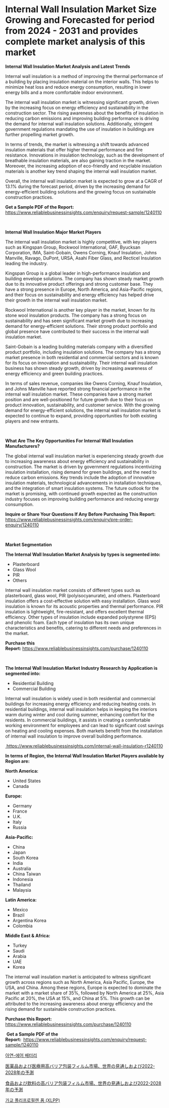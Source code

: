 <p><h1>Internal Wall Insulation Market Size Growing and Forecasted for period from 2024 - 2031 and provides complete market analysis of this market</h1></p><p><strong>Internal Wall Insulation Market Analysis and Latest Trends</strong></p>
<p><p>Internal wall insulation is a method of improving the thermal performance of a building by placing insulation material on the interior walls. This helps to minimize heat loss and reduce energy consumption, resulting in lower energy bills and a more comfortable indoor environment.</p><p>The internal wall insulation market is witnessing significant growth, driven by the increasing focus on energy efficiency and sustainability in the construction sector. The rising awareness about the benefits of insulation in reducing carbon emissions and improving building performance is driving the demand for internal wall insulation solutions. Additionally, stringent government regulations mandating the use of insulation in buildings are further propelling market growth.</p><p>In terms of trends, the market is witnessing a shift towards advanced insulation materials that offer higher thermal performance and fire resistance. Innovations in insulation technology, such as the development of breathable insulation materials, are also gaining traction in the market. Moreover, the increasing adoption of eco-friendly and recyclable insulation materials is another key trend shaping the internal wall insulation market.</p><p>Overall, the internal wall insulation market is expected to grow at a CAGR of 13.1% during the forecast period, driven by the increasing demand for energy-efficient building solutions and the growing focus on sustainable construction practices.</p></p>
<p><strong>Get a Sample PDF of the Report:&nbsp;</strong> <a href="https://www.reliablebusinessinsights.com/enquiry/request-sample/1240110">https://www.reliablebusinessinsights.com/enquiry/request-sample/1240110</a></p>
<p>&nbsp;</p>
<p><strong>Internal Wall Insulation Major Market Players</strong></p>
<p><p>The internal wall insulation market is highly competitive, with key players such as Kingspan Group, Rockwool International, GAF, Byucksan Corporation, IMA, Saint-Gobain, Owens Corning, Knauf Insulation, Johns Manville, Ravago, DuPont, URSA, Asahi Fiber Glass, and Recticel Insulation leading the industry.</p><p>Kingspan Group is a global leader in high-performance insulation and building envelope solutions. The company has shown steady market growth due to its innovative product offerings and strong customer base. They have a strong presence in Europe, North America, and Asia-Pacific regions, and their focus on sustainability and energy efficiency has helped drive their growth in the internal wall insulation market.</p><p>Rockwool International is another key player in the market, known for its stone wool insulation products. The company has a strong focus on sustainability and has seen significant market growth due to increasing demand for energy-efficient solutions. Their strong product portfolio and global presence have contributed to their success in the internal wall insulation market.</p><p>Saint-Gobain is a leading building materials company with a diversified product portfolio, including insulation solutions. The company has a strong market presence in both residential and commercial sectors and is known for its focus on innovation and sustainability. Their internal wall insulation business has shown steady growth, driven by increasing awareness of energy efficiency and green building practices.</p><p>In terms of sales revenue, companies like Owens Corning, Knauf Insulation, and Johns Manville have reported strong financial performance in the internal wall insulation market. These companies have a strong market position and are well-positioned for future growth due to their focus on product innovation, sustainability, and customer service. With the growing demand for energy-efficient solutions, the internal wall insulation market is expected to continue to expand, providing opportunities for both existing players and new entrants.</p></p>
<p>&nbsp;</p>
<p><strong>What Are The Key Opportunities For Internal Wall Insulation Manufacturers?</strong></p>
<p><p>The global internal wall insulation market is experiencing steady growth due to increasing awareness about energy efficiency and sustainability in construction. The market is driven by government regulations incentivizing insulation installation, rising demand for green buildings, and the need to reduce carbon emissions. Key trends include the adoption of innovative insulation materials, technological advancements in installation techniques, and the integration of smart insulation systems. The future outlook for the market is promising, with continued growth expected as the construction industry focuses on improving building performance and reducing energy consumption.</p></p>
<p><strong>Inquire or Share Your Questions If Any Before Purchasing This Report:</strong> <a href="https://www.reliablebusinessinsights.com/enquiry/pre-order-enquiry/1240110">https://www.reliablebusinessinsights.com/enquiry/pre-order-enquiry/1240110</a></p>
<p>&nbsp;</p>
<p><strong>Market Segmentation</strong></p>
<p><strong>The Internal Wall Insulation Market Analysis by types is segmented into:</strong></p>
<p><ul><li>Plasterboard</li><li>Glass Wool</li><li>PIR</li><li>Others</li></ul></p>
<p><p>Internal wall insulation market consists of different types such as plasterboard, glass wool, PIR (polyisocyanurate), and others. Plasterboard insulation offers a cost-effective solution with easy installation. Glass wool insulation is known for its acoustic properties and thermal performance. PIR insulation is lightweight, fire-resistant, and offers excellent thermal efficiency. Other types of insulation include expanded polystyrene (EPS) and phenolic foam. Each type of insulation has its own unique characteristics and benefits, catering to different needs and preferences in the market.</p></p>
<p><strong>Purchase this Report:&nbsp;</strong><a href="https://www.reliablebusinessinsights.com/purchase/1240110">https://www.reliablebusinessinsights.com/purchase/1240110</a></p>
<p>&nbsp;</p>
<p><strong>The Internal Wall Insulation Market Industry Research by Application is segmented into:</strong></p>
<p><ul><li>Residential Building</li><li>Commercial Building</li></ul></p>
<p><p>Internal wall insulation is widely used in both residential and commercial buildings for increasing energy efficiency and reducing heating costs. In residential buildings, internal wall insulation helps in keeping the interiors warm during winter and cool during summer, enhancing comfort for the residents. In commercial buildings, it assists in creating a comfortable working environment for employees and can lead to significant cost savings on heating and cooling expenses. Both markets benefit from the installation of internal wall insulation to improve overall building performance.</p></p>
<p><a href="https://www.reliablebusinessinsights.com/internal-wall-insulation-r1240110">&nbsp;https://www.reliablebusinessinsights.com/internal-wall-insulation-r1240110</a></p>
<p><strong>In terms of Region, the Internal Wall Insulation Market Players available by Region are:</strong></p>
<p>
    <p> <strong> North America: </strong>
        <ul>
            <li>United States</li>
            <li>Canada</li>
        </ul>
        </p> 
    <p> <strong> Europe: </strong>
        <ul>
            <li>Germany</li>
            <li>France</li>
            <li>U.K.</li>
            <li>Italy</li>
            <li>Russia</li>
        </ul>
        </p> 
    <p> <strong> Asia-Pacific: </strong>
        <ul>
            <li>China</li>
            <li>Japan</li>
            <li>South Korea</li>
            <li>India</li>
            <li>Australia</li>
            <li>China Taiwan</li>
            <li>Indonesia</li>
            <li>Thailand</li>
            <li>Malaysia</li>
        </ul>
        </p> 
    <p> <strong> Latin America: </strong>
        <ul>
            <li>Mexico</li>
            <li>Brazil</li>
            <li>Argentina Korea</li>
            <li>Colombia</li>
        </ul>
        </p> 
    <p> <strong> Middle East & Africa: </strong>
        <ul>
            <li>Turkey</li>
            <li>Saudi</li>
            <li>Arabia</li>
            <li>UAE</li>
            <li>Korea</li>
        </ul>
    </p>
    </p>
<p><p>The internal wall insulation market is anticipated to witness significant growth across regions such as North America, Asia Pacific, Europe, the USA, and China. Among these regions, Europe is expected to dominate the market with a market share of 35%, followed by North America at 25%, Asia Pacific at 20%, the USA at 15%, and China at 5%. This growth can be attributed to the increasing awareness about energy efficiency and the rising demand for sustainable construction practices.</p></p>
<p><strong>Purchase this Report: </strong><a href="https://www.reliablebusinessinsights.com/purchase/1240110">https://www.reliablebusinessinsights.com/purchase/1240110</a></p>
<p>&nbsp;<strong>Get a Sample PDF of the Report:&nbsp;&nbsp;</strong><a href="https://www.reliablebusinessinsights.com/enquiry/request-sample/1240110">https://www.reliablebusinessinsights.com/enquiry/request-sample/1240110</a></p>
<p><strong></strong></p>
<p><p><a href="https://medium.com/@adonispellea2022/2024%EB%85%84%EB%B6%80%ED%84%B0-2031%EB%85%84%EA%B9%8C%EC%A7%80%EC%9D%98-%EA%B8%80%EB%A1%9C%EB%B2%8C-%EC%95%84%EC%97%B0-%EA%B3%B5%EA%B8%B0-%EC%A0%84%EC%A7%80-%EC%8B%9C%EC%9E%A5-%EA%B8%B0%ED%9A%8C-%EB%B0%8F-%EC%98%88%EC%B8%A1-4d0352d5d04d">아연-에어 배터리</a></p><p><a href="https://medium.com/@mookiesville/%E8%A3%BD%E8%96%AC%E3%81%8A%E3%82%88%E3%81%B3%E5%8C%BB%E7%99%82%E7%94%A8%E9%AB%98%E3%83%90%E3%83%AA%E3%82%A2%E5%8C%85%E8%A3%85%E3%83%95%E3%82%A3%E3%83%AB%E3%83%A0%E5%B8%82%E5%A0%B4%E3%81%AE%E3%82%B0%E3%83%AD%E3%83%BC%E3%83%90%E3%83%AB%E5%B1%95%E6%9C%9B%E3%81%A82022%E5%B9%B4%E3%81%8B%E3%82%892028%E5%B9%B4%E3%81%BE%E3%81%A7%E3%81%AE%E4%BA%88%E6%B8%AC%E5%B8%82%E5%A0%B4%E8%A6%8F%E6%A8%A1%E3%81%AF-%E5%B9%B4%E9%96%93%E6%88%90%E9%95%B7%E7%8E%87%E3%81%8C-%E3%81%AB%E5%A2%97%E5%8A%A0%E3%81%97%E3%81%A6%E3%81%8A%E3%82%8A-%E3%81%93%E3%81%AE%E3%83%AC%E3%83%9D%E3%83%BC%E3%83%88%E3%81%AF%E5%B8%82%E5%A0%B4%E3%82%BB%E3%82%B0%E3%83%A1%E3%83%B3%E3%83%86%E3%83%BC%E3%82%B7%E3%83%A7%E3%83%B3-%E6%88%90%E9%95%B7%E3%81%8A%E3%82%88%E3%81%B32024%E5%B9%B4%E3%81%8B%E3%82%8920-d118ddb86492">医薬品および医療用高バリア包装フィルム市場、世界の見通しおよび2022-2028年の予測</a></p><p><a href="https://medium.com/@mookiesville/%E3%82%B0%E3%83%AD%E3%83%BC%E3%83%90%E3%83%AB%E3%83%95%E3%83%BC%E3%83%89-%E9%A3%B2%E6%96%99%E3%83%8F%E3%82%A4%E3%83%90%E3%83%AA%E3%82%A2%E3%83%91%E3%83%83%E3%82%B1%E3%83%BC%E3%82%B8%E3%83%B3%E3%82%B0%E3%83%95%E3%82%A3%E3%83%AB%E3%83%A0%E5%B8%82%E5%A0%B4-2022%E5%B9%B4%E3%81%8B%E3%82%892028%E5%B9%B4%E3%81%AE%E3%82%B0%E3%83%AD%E3%83%BC%E3%83%90%E3%83%AB%E5%B1%95%E6%9C%9B%E3%81%A8%E4%BA%88%E6%B8%AC2024%E5%B9%B4%E3%81%8B%E3%82%892031%E5%B9%B4%E3%81%BE%E3%81%A7%E3%81%AE%E5%B8%82%E5%A0%B4%E6%A9%9F%E4%BC%9A%E3%81%A8%E4%BA%88%E6%B8%AC-3e35e5aee407">食品および飲料の高バリア包装フィルム市場、世界の見通しおよび2022-2028年の予測</a></p><p><a href="https://medium.com/@adonispellea2022/%EA%B8%80%EB%A1%9C%EB%B2%8C-%ED%81%AC%EB%A1%9C%EC%8A%A4-%EB%A7%81%ED%81%AC-%ED%8F%B4%EB%A6%AC%ED%94%84%EB%A1%9C%ED%95%84%EB%A0%8C-%ED%8F%BC-xlpp-%EC%8B%9C%EC%9E%A5-%EA%B7%9C%EB%AA%A8%EB%8A%94-2024%EB%85%84%EB%B6%80%ED%84%B0-2031%EB%85%84%EA%B9%8C%EC%A7%80-%EC%9D%98-%EC%97%B0%ED%8F%89%EA%B7%A0-%EC%84%B1%EC%9E%A5%EB%A5%A0-cagr-%EC%9D%84-%EA%B2%BD%ED%97%98%ED%95%A0-%EA%B2%83%EC%9C%BC%EB%A1%9C-%EC%97%85%EA%B3%84-%EC%98%88%EC%B8%A1%EB%90%98%EA%B3%A0-%EC%9E%88%EB%8B%A4-fd9eb24488b2">가교 폴리프로필렌 폼 (XLPP)</a></p></p>